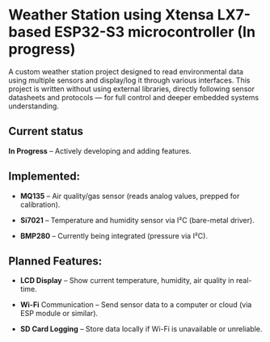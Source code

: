 # Weather Station using Xtensa LX7-based ESP32-S3 microcontroller (In progress)

A custom weather station project designed to read environmental data using multiple sensors and display/log it through various interfaces. This project is written without using external libraries, directly following sensor datasheets and protocols — for full control and deeper embedded systems understanding.

## Current status
**In Progress** – Actively developing and adding features.

## Implemented:
- **MQ135** – Air quality/gas sensor (reads analog values, prepped for calibration).

- **Si7021** – Temperature and humidity sensor via I²C (bare-metal driver).

- **BMP280** – Currently being integrated (pressure via I²C).

## Planned Features:
- **LCD Display** – Show current temperature, humidity, air quality in real-time.

- **Wi-Fi** Communication – Send sensor data to a computer or cloud (via ESP module or similar).

- **SD Card Logging** – Store data locally if Wi-Fi is unavailable or unreliable.
